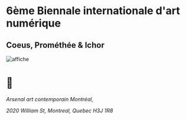 # 6ème Biennale internationale d'art numérique
## Coeus, Prométhée & Ichor

![affiche](https://github.com/mrjacksonsapien/H23_TIM_inspirations_SOLTAN/blob/main/BIAN/medias/photos/affiche_BIAN.jpg)


# 📍

*Arsenal art contemporain Montréal,*  

*2020 William St, Montreal, Quebec H3J 1R8*
